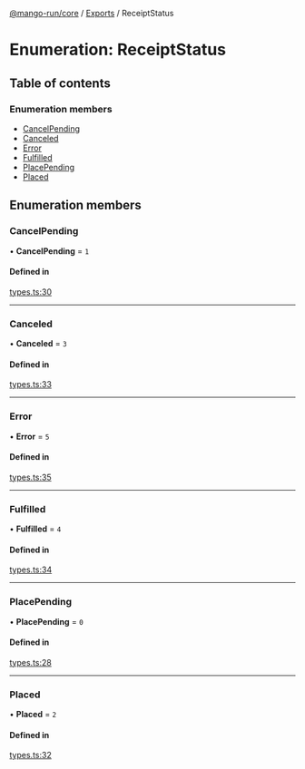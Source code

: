 [@mango-run/core](../README.md) / [Exports](../modules.md) / ReceiptStatus

# Enumeration: ReceiptStatus

## Table of contents

### Enumeration members

- [CancelPending](ReceiptStatus.md#cancelpending)
- [Canceled](ReceiptStatus.md#canceled)
- [Error](ReceiptStatus.md#error)
- [Fulfilled](ReceiptStatus.md#fulfilled)
- [PlacePending](ReceiptStatus.md#placepending)
- [Placed](ReceiptStatus.md#placed)

## Enumeration members

### CancelPending

• **CancelPending** = `1`

#### Defined in

[types.ts:30](https://github.com/mango-run/mango-run-core/blob/a90ccad/src/types.ts#L30)

___

### Canceled

• **Canceled** = `3`

#### Defined in

[types.ts:33](https://github.com/mango-run/mango-run-core/blob/a90ccad/src/types.ts#L33)

___

### Error

• **Error** = `5`

#### Defined in

[types.ts:35](https://github.com/mango-run/mango-run-core/blob/a90ccad/src/types.ts#L35)

___

### Fulfilled

• **Fulfilled** = `4`

#### Defined in

[types.ts:34](https://github.com/mango-run/mango-run-core/blob/a90ccad/src/types.ts#L34)

___

### PlacePending

• **PlacePending** = `0`

#### Defined in

[types.ts:28](https://github.com/mango-run/mango-run-core/blob/a90ccad/src/types.ts#L28)

___

### Placed

• **Placed** = `2`

#### Defined in

[types.ts:32](https://github.com/mango-run/mango-run-core/blob/a90ccad/src/types.ts#L32)
